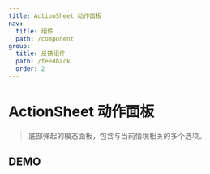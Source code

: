```yaml
---
title: ActionSheet 动作面板
nav:
  title: 组件
  path: /component
group:
  title: 反馈组件
  path: /feedback
  order: 2
---
```


# ActionSheet 动作面板

> 底部弹起的模态面板，包含与当前情境相关的多个选项。

## DEMO

<code defaultShowCode src="./__fixtures__/app.tsx"></code>

<API src="./action-sheet.tsx"></API>

